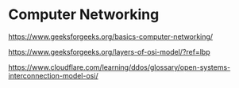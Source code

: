 # Computer Networking
https://www.geeksforgeeks.org/basics-computer-networking/

https://www.geeksforgeeks.org/layers-of-osi-model/?ref=lbp

https://www.cloudflare.com/learning/ddos/glossary/open-systems-interconnection-model-osi/